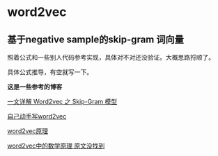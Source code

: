# word2vec 

## 基于negative sample的skip-gram 词向量 

照着公式和一些别人代码参考实现，具体对不对还没验证。大概思路捋顺了。

具体公式推导，有空就写一下。


**这是一些参考的博客**

[一文详解 Word2vec 之 Skip-Gram 模型](https://www.leiphone.com/news/201706/PamWKpfRFEI42McI.html)

[自己动手写word2vec](https://blog.csdn.net/u014595019/article/details/51884529)

[word2vec原理](http://www.cnblogs.com/pinard/p/7160330.html)

[word2vec中的数学原理  原文没找到](https://blog.csdn.net/itplus/article/details/37969519)